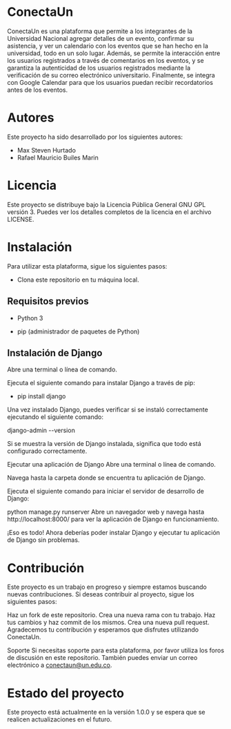# ConectaUn

ConectaUn es una plataforma que permite a los integrantes de la Universidad Nacional agregar detalles de un evento, confirmar su asistencia, y ver un calendario con los eventos que se han hecho en la universidad, todo en un solo lugar. Además, se permite la interacción entre los usuarios registrados a través de comentarios en los eventos, y se garantiza la autenticidad de los usuarios registrados mediante la verificación de su correo electrónico universitario. Finalmente, se integra con Google Calendar para que los usuarios puedan recibir recordatorios antes de los eventos.

# Autores

Este proyecto ha sido desarrollado por los siguientes autores:

- Max Steven Hurtado
- Rafael Mauricio Builes Marin

# Licencia

Este proyecto se distribuye bajo la Licencia Pública General GNU GPL versión 3. Puedes ver los detalles completos de la licencia en el archivo LICENSE.

# Instalación

Para utilizar esta plataforma, sigue los siguientes pasos:

- Clona este repositorio en tu máquina local.

## Requisitos previos

- Python 3

- pip (administrador de paquetes de Python)

## Instalación de Django

Abre una terminal o línea de comando.

Ejecuta el siguiente comando para instalar Django a través de pip:

- pip install django

Una vez instalado Django, puedes verificar si se instaló correctamente ejecutando el siguiente comando:

django-admin --version

Si se muestra la versión de Django instalada, significa que todo está configurado correctamente.

Ejecutar una aplicación de Django
Abre una terminal o línea de comando.

Navega hasta la carpeta donde se encuentra tu aplicación de Django.

Ejecuta el siguiente comando para iniciar el servidor de desarrollo de Django:

python manage.py runserver
Abre un navegador web y navega hasta http://localhost:8000/ para ver la aplicación de Django en funcionamiento.

¡Eso es todo! Ahora deberías poder instalar Django y ejecutar tu aplicación de Django sin problemas.

# Contribución

Este proyecto es un trabajo en progreso y siempre estamos buscando nuevas contribuciones. Si deseas contribuir al proyecto, sigue los siguientes pasos:

Haz un fork de este repositorio.
Crea una nueva rama con tu trabajo.
Haz tus cambios y haz commit de los mismos.
Crea una nueva pull request.
Agradecemos tu contribución y esperamos que disfrutes utilizando ConectaUn.

Soporte
Si necesitas soporte para esta plataforma, por favor utiliza los foros de discusión en este repositorio. También puedes enviar un correo electrónico a conectaun@un.edu.co.

# Estado del proyecto

Este proyecto está actualmente en la versión 1.0.0 y se espera que se realicen actualizaciones en el futuro.
